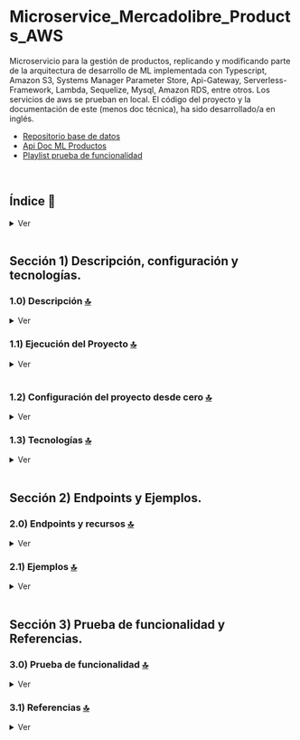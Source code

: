 # Microservice_Mercadolibre_Products_AWS
Microservicio para la gestión de productos, replicando y modificando parte de la arquitectura de desarrollo de ML implementada con Typescript, Amazon S3, Systems Manager Parameter Store, Api-Gateway, Serverless-Framework, Lambda, Sequelize, Mysql, Amazon RDS, entre otros. Los servicios de aws se prueban en local. El código del proyecto y la documentación de este (menos doc técnica), ha sido desarrollado/a en inglés.
* [Repositorio base de datos](https://github.com/andresWeitzel/Microdb_MercadoLibre_Productos_Mysql)
* [Api Doc ML Productos](https://developers.mercadolibre.com.ar/es_ar/publica-productos)
* [Playlist prueba de funcionalidad](https://www.youtube.com/watch?v=oLSrmqMq0Zs&list=PLCl11UFjHurB9JzGtm5e8-yp52IcZDs5y)


<br>

## Índice 📜

<details>
 <summary> Ver </summary>
 
 <br>
 
### Sección 1) Descripción, configuración y tecnologías.

 - [1.0) Descripción del Proyecto.](#10-descripción-)
 - [1.1) Ejecución del Proyecto.](#11-ejecución-del-proyecto-)
 - [1.2) Configuración del proyecto desde cero](#12-configuración-del-proyecto-desde-cero-)
 - [1.3) Tecnologías.](#13-tecnologías-)

### Sección 2) Endpoints y Ejemplos 
 
 - [2.0) EndPoints y recursos.](#20-endpoints-y-recursos-)
 - [2.1) Ejemplos.](#21-ejemplos-)
 
### Sección 3) Prueba de funcionalidad y Referencias
 
 - [3.0) Prueba de funcionalidad.](#30-prueba-de-funcionalidad-)
 - [3.1) Referencias.](#31-referencias-)
	 

<br>

</details>



<br>

## Sección 1) Descripción, configuración y tecnologías. 


### 1.0) Descripción [🔝](#índice-) 

<details>
  <summary>Ver</summary>

 <br>

### 1.0.0) Descripción General


 ### 1.0.1) Descripción Arquitectura y Funcionamiento
 

<br>

</details>


### 1.1) Ejecución del Proyecto [🔝](#índice-)

<details>
  <summary>Ver</summary>
<br>
 
* Una vez creado un entorno de trabajo a través de algún ide, clonamos el proyecto
```git
git clone https://github.com/andresWeitzel/Microservice_Mercadolibre_Users_AWS
```
* Nos posicionamos sobre el proyecto
```git
cd 'projectName'
```
* Instalamos la última versión LTS de [Nodejs(v18)](https://nodejs.org/en/download)
* Instalamos Serverless Framework de forma global si es que aún no lo hemos realizado
```git
npm install -g serverless
```
* Verificamos la versión de Serverless instalada
```git
sls -v
```
* Instalamos todos los paquetes necesarios
```git
npm i
``` 
* Creamos un archivo para almacenar las variables ssm utilizadas en el proyecto (Más allá que sea un proyecto con fines no comerciales es una buena práctica utilizar variables de entorno).
  * Click der sobre la raíz del proyecto
  * New file
  * Creamos el archivo con el name `serverless_ssm.yml`. Este deberá estar a la misma altura que el serverless.yml
  * Añadimos las ssm necesarias dentro del archivo.
  ```git
    # Keys
    X_API_KEY : 'f98d8cd98h73s204e3456998ecl9427j'
    BEARER_TOKEN : 'Bearer eyJhbGciOiJIUzI1NiIsInR5cCI6IkpXVCJ9.eyJzdWIiOiIxMjM0NTY3ODkwIiwibmFtZSI6IkpvaG4gRG9lIiwiaWF0IjoxNTE2MjM5MDIyfQ.SflKxwRJSMeKKF2QT4fwpMeJf36POk6yJV_adQssw5c'

    # API VALUES
    API_VERSION : 'v1'
    API_ENDPOINT_NAME : 'products'

    # Database
    DATABASE_NAME : 'microdb_mercadolibre_productos'
    DATABASE_USER : 'root'
    DATABASE_PASSWORD : ''
    DATABASE_HOST : '127.0.0.1'
    DATABASE_DIALECT : 'mysql'
    DATABASE_POOL_MAX : 5
    DATABASE_POOL_MIN : 0
    DATABASE_POOL_ACQUIRE : 30000
    DATABASE_POOL_IDLE : 10000
  ```  
* Ejecutamos el proyecto
```git
sls offline start
```
 

 
<br>

</details>
 <br>

### 1.2) Configuración del proyecto desde cero [🔝](#índice-)

<details>
  <summary>Ver</summary>
 
 <br>
 
  
* Creamos un entorno de trabajo a través de algún ide, luego de crear una carpeta nos posicionamos sobre la misma
```git
cd 'projectName'
```
* Instalamos la última versión LTS de [Nodejs(v18)](https://nodejs.org/en/download)
* Instalamos Serverless Framework de forma global si es que aún no lo hemos realizado
```git
npm install -g serverless
```
* Verificamos la versión de Serverless instalada
```git
sls -v
```
* Inicializamos un template ts de serverles
```git
serverless create --template aws-nodejs-typescript
```
* Comprobamos la versión de typescript
```git
serverless create --template aws-nodejs-typescript
```
* Instalamos los paquetes necesarios
```git
npm i
```
* Para este caso vamos a utilizar la manera tradicional de configuración para los archivos del proyecto. (serverless.yml, src/helpers, src/resources, src/controllers, src/services , etc). Por ende se modifican los archivos de la plantilla base.
* Instalamos serverless offline 
```git
npm i serverless-offline --save-dev
```
* Instalamos serverless ssm 
```git
npm i serverless-offline-ssm --save-dev
```
* Agregamos los plugins de serverless al .yml
```git
plugins:
  - serverless-esbuild
  - serverless-offline-ssm
  - serverless-offline

```
* Instalamos sequelize
```git
npm install sequelize  --save
```
* Instalamos los plugins necesarios para el [uso de sequelize con ts junto a nodejs](https://sequelize.org/docs/v6/other-topics/typescript/) según la doc oficial. [Doc de los siguientes plugins](https://www.npmjs.com/package/sequelize-typescript)
```git
npm install --save-dev @types/node @types/validator
npm install sequelize reflect-metadata sequelize-typescript
```
* Luego agregamos la configuración en `tsconfig.json`, dentro de `compilerOptions`. Si existe un target eliminar uno.
```git
"target": "es6", // or a more recent ecmascript version
"experimentalDecorators": true,
"emitDecoratorMetadata": true
```
* Instalamos `mysql2` para usar el sgdb mysql
```git
npm i mysql2 --save
```
* Usando ts se ha presentado problemas al intentar importar un módulo de conexión de postgres por parte de nodejs, más allá que nunca se usa. Instalamos el módulo de forma manual
```git
npm i pg-hstore --save
```
* Ejecutamos el proyecto
```git
sls offline start
```


<br>

</details>

### 1.3) Tecnologías [🔝](#índice-)

<details>
  <summary>Ver</summary>


 <br>
 

| **Tecnologías** | **Versión** | **Finalidad** |               
| ------------- | ------------- | ------------- |
| [SDK](https://www.serverless.com/framework/docs/guides/sdk/) | 4.3.2  | Inyección Automática de Módulos para Lambdas |
| [Serverless Framework Core v3](https://www.serverless.com//blog/serverless-framework-v3-is-live) | 3.23.0 | Core Servicios AWS |
| [Systems Manager Parameter Store (SSM)](https://docs.aws.amazon.com/systems-manager/latest/userguide/systems-manager-parameter-store.html) | 3.0 | Manejo de Variables de Entorno |
| [Amazon Api Gateway](https://docs.aws.amazon.com/apigateway/latest/developerguide/welcome.html) | 2.0 | Gestor, Autenticación, Control y Procesamiento de la Api | 
| [NodeJS](https://nodejs.org/en/) | 14.18.1  | Librería JS |
| [Typescript](https://www.typescriptlang.org/) | 3.8.3  | Lenguaje con alto tipado basado en JS |
| [Sequelize](https://sequelize.org/) | ^6.11.0 | ORM |
| [Mysql](https://www.mysql.com/) | 10.1 | SGDB | 
| [XAMPP](https://www.apachefriends.org/es/index.html) | 3.2.2 | Paquete de servidores | 
| [VSC](https://code.visualstudio.com/docs) | 1.72.2  | IDE |
| [Postman](https://www.postman.com/downloads/) | 10.11  | Cliente Http |
| [CMD](https://learn.microsoft.com/en-us/windows-server/administration/windows-commands/cmd) | 10 | Símbolo del Sistema para linea de comandos | 
| [Git](https://git-scm.com/downloads) | 2.29.1  | Control de Versiones |

</br>


| **Plugin** | 
| -------------  |
| [Serverless Plugin](https://www.serverless.com/plugins/) |
| [serverless-offline](https://www.npmjs.com/package/serverless-offline) |
| [serverless-offline-ssm](https://www.npmjs.com/package/serverless-offline-ssm) |

</br>

| **Extensión** |              
| -------------  | 
| Prettier - Code formatter |
| YAML - Autoformatter .yml |
| Typescript Toolbox - generate setters, getters, constrc, etc |

<br>

</details>


<br>

## Sección 2) Endpoints y Ejemplos. 


### 2.0) Endpoints y recursos [🔝](#índice-) 

<details>
  <summary>Ver</summary>

<br>

</details>




### 2.1) Ejemplos [🔝](#índice-) 

<details>
  <summary>Ver</summary>
<br>


<br>

</details>



<br>


## Sección 3) Prueba de funcionalidad y Referencias. 


### 3.0) Prueba de funcionalidad [🔝](#índice-) 

<details>
  <summary>Ver</summary>

<br>

<br>

</details>


### 3.1) Referencias [🔝](#índice-)

<details>
  <summary>Ver</summary>
 
 <br>

#### Configuración
 * [Configuración de Typescript y Serverless](https://blog.logrocket.com/building-serverless-app-typescript/)

#### Ejemplos proyectos typescript/serverless
* [Serverless Framework AWS TypeScript Example](https://github.com/serverless/examples/tree/v3/aws-node-typescript) 
* [Apollo Lambda GraphQL API Example](https://github.com/serverless/examples/tree/v3/aws-node-typescript-apollo-lambda)

## Ejemplos proyectos typescript/serverless/sequelize
* [Proyecto sequelize](https://javascript.plainenglish.io/how-to-use-sequelize-v6-orm-lambda-with-typescript-2dfc56dee6a1)

#### Herramientas 
 * [Herramienta de Diseño AWS app.diagrams.net](https://app.diagrams.net/?splash=0&libs=aws4)

#### Sequelize
 * [Modelos y Operadores](https://sequelize.org/docs/v6/core-concepts/model-querying-basics/)

#### Api Gateway
 * [Buenas Prácticas Api-Gateway](https://docs.aws.amazon.com/whitepapers/latest/best-practices-api-gateway-private-apis-integration/rest-api.html)
 * [Creación de Api-keys personalizadas](https://towardsaws.com/protect-your-apis-by-creating-api-keys-using-serverless-framework-fe662ad37447)

 #### Librerías
 * [Validación de campos](https://www.npmjs.com/package/node-input-validator)
  * [Validación de propiedades de clases](https://www.npmjs.com/package/class-validator)

<br>

</details>